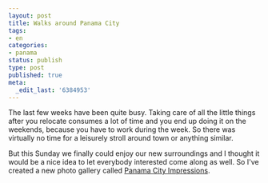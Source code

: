 ```yaml
---
layout: post
title: Walks around Panama City
tags:
- en
categories:
- panama
status: publish
type: post
published: true
meta:
  _edit_last: '6384953'
---
```

The last few weeks have been quite busy. Taking care of all the little things after you relocate consumes a lot of time and you end up doing it on the weekends, because you have to work during the week. So there was virtually no time for a leisurely stroll around town or anything similar.

But this Sunday we finally could enjoy our new surroundings and I thought it would be a nice idea to let everybody interested come along as well. So I've created a new photo gallery called [Panama City Impressions](/galleries/PanamaCityImpressions).

